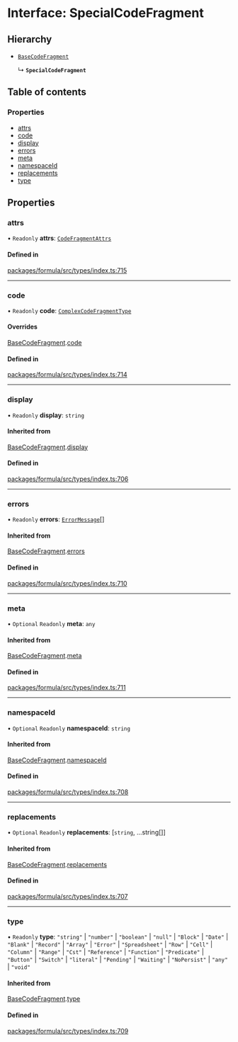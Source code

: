 # Interface: SpecialCodeFragment

## Hierarchy

- [`BaseCodeFragment`](BaseCodeFragment.md)

  ↳ **`SpecialCodeFragment`**

## Table of contents

### Properties

- [attrs](SpecialCodeFragment.md#attrs)
- [code](SpecialCodeFragment.md#code)
- [display](SpecialCodeFragment.md#display)
- [errors](SpecialCodeFragment.md#errors)
- [meta](SpecialCodeFragment.md#meta)
- [namespaceId](SpecialCodeFragment.md#namespaceid)
- [replacements](SpecialCodeFragment.md#replacements)
- [type](SpecialCodeFragment.md#type)

## Properties

### <a id="attrs" name="attrs"></a> attrs

• `Readonly` **attrs**: [`CodeFragmentAttrs`](CodeFragmentAttrs.md)

#### Defined in

[packages/formula/src/types/index.ts:715](https://github.com/mashcard/mashcard/blob/main/packages/formula/src/types/index.ts#L715)

---

### <a id="code" name="code"></a> code

• `Readonly` **code**: [`ComplexCodeFragmentType`](../README.md#complexcodefragmenttype)

#### Overrides

[BaseCodeFragment](BaseCodeFragment.md).[code](BaseCodeFragment.md#code)

#### Defined in

[packages/formula/src/types/index.ts:714](https://github.com/mashcard/mashcard/blob/main/packages/formula/src/types/index.ts#L714)

---

### <a id="display" name="display"></a> display

• `Readonly` **display**: `string`

#### Inherited from

[BaseCodeFragment](BaseCodeFragment.md).[display](BaseCodeFragment.md#display)

#### Defined in

[packages/formula/src/types/index.ts:706](https://github.com/mashcard/mashcard/blob/main/packages/formula/src/types/index.ts#L706)

---

### <a id="errors" name="errors"></a> errors

• `Readonly` **errors**: [`ErrorMessage`](ErrorMessage.md)[]

#### Inherited from

[BaseCodeFragment](BaseCodeFragment.md).[errors](BaseCodeFragment.md#errors)

#### Defined in

[packages/formula/src/types/index.ts:710](https://github.com/mashcard/mashcard/blob/main/packages/formula/src/types/index.ts#L710)

---

### <a id="meta" name="meta"></a> meta

• `Optional` `Readonly` **meta**: `any`

#### Inherited from

[BaseCodeFragment](BaseCodeFragment.md).[meta](BaseCodeFragment.md#meta)

#### Defined in

[packages/formula/src/types/index.ts:711](https://github.com/mashcard/mashcard/blob/main/packages/formula/src/types/index.ts#L711)

---

### <a id="namespaceid" name="namespaceid"></a> namespaceId

• `Optional` `Readonly` **namespaceId**: `string`

#### Inherited from

[BaseCodeFragment](BaseCodeFragment.md).[namespaceId](BaseCodeFragment.md#namespaceid)

#### Defined in

[packages/formula/src/types/index.ts:708](https://github.com/mashcard/mashcard/blob/main/packages/formula/src/types/index.ts#L708)

---

### <a id="replacements" name="replacements"></a> replacements

• `Optional` `Readonly` **replacements**: [`string`, ...string[]]

#### Inherited from

[BaseCodeFragment](BaseCodeFragment.md).[replacements](BaseCodeFragment.md#replacements)

#### Defined in

[packages/formula/src/types/index.ts:707](https://github.com/mashcard/mashcard/blob/main/packages/formula/src/types/index.ts#L707)

---

### <a id="type" name="type"></a> type

• `Readonly` **type**: `"string"` \| `"number"` \| `"boolean"` \| `"null"` \| `"Block"` \| `"Date"` \| `"Blank"` \| `"Record"` \| `"Array"` \| `"Error"` \| `"Spreadsheet"` \| `"Row"` \| `"Cell"` \| `"Column"` \| `"Range"` \| `"Cst"` \| `"Reference"` \| `"Function"` \| `"Predicate"` \| `"Button"` \| `"Switch"` \| `"literal"` \| `"Pending"` \| `"Waiting"` \| `"NoPersist"` \| `"any"` \| `"void"`

#### Inherited from

[BaseCodeFragment](BaseCodeFragment.md).[type](BaseCodeFragment.md#type)

#### Defined in

[packages/formula/src/types/index.ts:709](https://github.com/mashcard/mashcard/blob/main/packages/formula/src/types/index.ts#L709)
